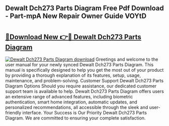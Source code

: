 ## Dewalt Dch273 Parts Diagram Free Pdf Download - Part-mpA New Repair Owner Guide VOYtD

# <h2><a href="http://dfo9c3.blite.top/?on=Dewalt+Dch273+Parts+Diagram">🔗Download New 👉🔴 Dewalt Dch273 Parts Diagram</a></h2>

[![Dewalt Dch273 Parts Diagram download](https://i.imgur.com/lujVjoI.png)](http://dfo9c3.blite.top/?on=Dewalt+Dch273+Parts+Diagram)
Greetings and welcome to the user manual for your newly synced Dewalt Dch273 Parts Diagram. This manual is specifically designed to help you get the most out of your product by providing a thorough explanation of its features, setup, usage, maintenance, and problem-solving. Customer Support Dewalt Dch273 Parts Diagram Options Should you require assistance, our dedicated customer support team is available to help. Dewalt Dch273 Parts Diagram offers users an extensive range of advanced features, including biometric authentication, smart home integration, automatic updates, and personalized recommendations, all accessible through the sleek and user-friendly interface. Your Success is Our Priority Dewalt Dch273 Parts Diagram. We are committed to ensuring your complete satisfaction.
